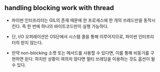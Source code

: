 **handling blocking work with thread**
-

- 파이썬 인터프리터는 GIL의 존재 때문에 한 프로세스에 한 개의 쓰레드만을 동작시킨다. 즉 한 번에 하나의 바이트코드만이 실행 가능하다.

- 단, I/O 오퍼레이션은 OS단에서 시스템 콜을 통해 이루어지므로, 파이썬 인터프리터의 받지 않는다.

- 만약 non-blocking 소켓 또는 메서드를 사용할 수 있다면, 이를 통해 비동기를 구현하면 된다. 하지만 상황이 여의치 않다면 멀티 쓰레딩을 이용하는 것도 옵션이 될 수 있다.

